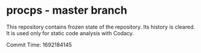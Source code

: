 # procps - master branch

This repository contains frozen state of the repository.
Its history is cleared. It is used only for static code
analysis with Codacy.

Commit Time: 1692184145